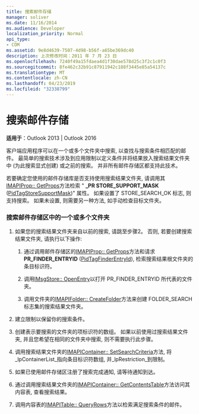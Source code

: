 ```yaml
---
title: 搜索邮件存储
manager: soliver
ms.date: 11/16/2014
ms.audience: Developer
localization_priority: Normal
api_type:
- COM
ms.assetid: 9e8d4639-7507-4d98-b56f-a65be369dc40
description: 上次修改时间：2011 年 7 月 23 日
ms.openlocfilehash: 7240f49a15fdaea4d1f30dae578d25c3f2c1c0f3
ms.sourcegitcommit: 8fe462c32b91c87911942c188f3445e85a54137c
ms.translationtype: MT
ms.contentlocale: zh-CN
ms.lasthandoff: 04/23/2019
ms.locfileid: "32338799"
---
```

# <a name="searching-a-message-store"></a>搜索邮件存储

**适用于**：Outlook 2013 | Outlook 2016 
  
客户端应用程序可以在一个或多个文件夹中搜索, 以查找与搜索条件相匹配的邮件。 最简单的搜索技术涉及到应用限制以定义条件并将结果放入搜索结果文件夹中 (为此搜索显式创建) 或之前的搜索。 并非所有邮件存储区都支持此技术。 

若要确定您使用的邮件存储库是否支持使用搜索结果文件夹, 请调用其[IMAPIProp:: GetProps](imapiprop-getprops.md)方法检索 " **\_PR STORE_SUPPORT_MASK** ([PidTagStoreSupportMask](pidtagstoresupportmask-canonical-property.md))" 属性。 如果设置了 STORE_SEARCH_OK 标志, 则支持搜索。 如果未设置, 则需要另一种方法, 如手动检查目标文件夹。
  
### <a name="to-search-one-or-more-folders-in-a-message-store"></a>搜索邮件存储区中的一个或多个文件夹
  
1. 如果您的搜索结果文件夹来自以前的搜索, 请跳至步骤2。 否则, 若要创建搜索结果文件夹, 请执行以下操作:
    
    1. 通过调用邮件存储区的[IMAPIProp:: GetProps](imapiprop-getprops.md)方法和请求**PR_FINDER_ENTRYID** ([PidTagFinderEntryId](pidtagfinderentryid-canonical-property.md)), 检索搜索结果根文件夹的条目标识符。
        
    2. 调用[IMsgStore:: OpenEntry](imsgstore-openentry.md)以打开 PR_FINDER_ENTRYID 所代表的文件夹。 
        
    3. 调用文件夹的[IMAPIFolder:: CreateFolder](imapifolder-createfolder.md)方法来创建 FOLDER_SEARCH 标志集的搜索结果文件夹。 
    
2. 建立限制以保留你的搜索条件。 
    
3. 创建表示要搜索的文件夹的项标识符的数组。 如果以前使用过搜索结果文件夹, 并且您希望在相同的文件夹中搜索, 则不需要执行此步骤。
    
4. 调用搜索结果文件夹的[IMAPIContainer:: SetSearchCriteria](imapicontainer-setsearchcriteria.md)方法, 将_lpContainerList_指向条目标识符数组, 并_lpRestriction_到限制。 
    
5. 如果已使用邮件存储区注册了搜索完成通知, 请等待通知到达。
    
6. 通过调用搜索结果文件夹的[IMAPIContainer:: GetContentsTable](imapicontainer-getcontentstable.md)方法访问其内容表, 查看搜索结果。 
    
7. 调用内容表的[IMAPITable:: QueryRows](imapitable-queryrows.md)方法以检索满足搜索条件的邮件。 
    

